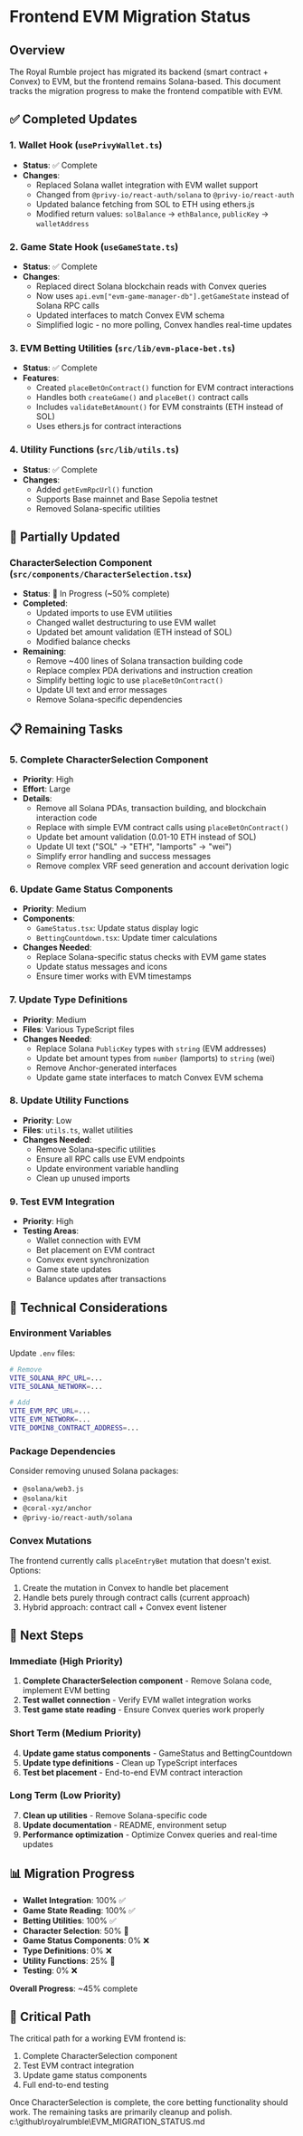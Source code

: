 # Frontend EVM Migration Status

## Overview
The Royal Rumble project has migrated its backend (smart contract + Convex) to EVM, but the frontend remains Solana-based. This document tracks the migration progress to make the frontend compatible with EVM.

## ✅ Completed Updates

### 1. Wallet Hook (`usePrivyWallet.ts`)
- **Status**: ✅ Complete
- **Changes**:
  - Replaced Solana wallet integration with EVM wallet support
  - Changed from `@privy-io/react-auth/solana` to `@privy-io/react-auth`
  - Updated balance fetching from SOL to ETH using ethers.js
  - Modified return values: `solBalance` → `ethBalance`, `publicKey` → `walletAddress`

### 2. Game State Hook (`useGameState.ts`)
- **Status**: ✅ Complete
- **Changes**:
  - Replaced direct Solana blockchain reads with Convex queries
  - Now uses `api.evm["evm-game-manager-db"].getGameState` instead of Solana RPC calls
  - Updated interfaces to match Convex EVM schema
  - Simplified logic - no more polling, Convex handles real-time updates

### 3. EVM Betting Utilities (`src/lib/evm-place-bet.ts`)
- **Status**: ✅ Complete
- **Features**:
  - Created `placeBetOnContract()` function for EVM contract interactions
  - Handles both `createGame()` and `placeBet()` contract calls
  - Includes `validateBetAmount()` for EVM constraints (ETH instead of SOL)
  - Uses ethers.js for contract interactions

### 4. Utility Functions (`src/lib/utils.ts`)
- **Status**: ✅ Complete
- **Changes**:
  - Added `getEvmRpcUrl()` function
  - Supports Base mainnet and Base Sepolia testnet
  - Removed Solana-specific utilities

## 🔄 Partially Updated

### CharacterSelection Component (`src/components/CharacterSelection.tsx`)
- **Status**: 🔄 In Progress (~50% complete)
- **Completed**:
  - Updated imports to use EVM utilities
  - Changed wallet destructuring to use EVM wallet
  - Updated bet amount validation (ETH instead of SOL)
  - Modified balance checks
- **Remaining**:
  - Remove ~400 lines of Solana transaction building code
  - Replace complex PDA derivations and instruction creation
  - Simplify betting logic to use `placeBetOnContract()`
  - Update UI text and error messages
  - Remove Solana-specific dependencies

## 📋 Remaining Tasks

### 5. Complete CharacterSelection Component
- **Priority**: High
- **Effort**: Large
- **Details**:
  - Remove all Solana PDAs, transaction building, and blockchain interaction code
  - Replace with simple EVM contract calls using `placeBetOnContract()`
  - Update bet amount validation (0.01-10 ETH instead of SOL)
  - Update UI text ("SOL" → "ETH", "lamports" → "wei")
  - Simplify error handling and success messages
  - Remove complex VRF seed generation and account derivation logic

### 6. Update Game Status Components
- **Priority**: Medium
- **Components**:
  - `GameStatus.tsx`: Update status display logic
  - `BettingCountdown.tsx`: Update timer calculations
- **Changes Needed**:
  - Replace Solana-specific status checks with EVM game states
  - Update status messages and icons
  - Ensure timer works with EVM timestamps

### 7. Update Type Definitions
- **Priority**: Medium
- **Files**: Various TypeScript files
- **Changes Needed**:
  - Replace Solana `PublicKey` types with `string` (EVM addresses)
  - Update bet amount types from `number` (lamports) to `string` (wei)
  - Remove Anchor-generated interfaces
  - Update game state interfaces to match Convex EVM schema

### 8. Update Utility Functions
- **Priority**: Low
- **Files**: `utils.ts`, wallet utilities
- **Changes Needed**:
  - Remove Solana-specific utilities
  - Ensure all RPC calls use EVM endpoints
  - Update environment variable handling
  - Clean up unused imports

### 9. Test EVM Integration
- **Priority**: High
- **Testing Areas**:
  - Wallet connection with EVM
  - Bet placement on EVM contract
  - Convex event synchronization
  - Game state updates
  - Balance updates after transactions

## 🔧 Technical Considerations

### Environment Variables
Update `.env` files:
```bash
# Remove
VITE_SOLANA_RPC_URL=...
VITE_SOLANA_NETWORK=...

# Add
VITE_EVM_RPC_URL=...
VITE_EVM_NETWORK=...
VITE_DOMIN8_CONTRACT_ADDRESS=...
```

### Package Dependencies
Consider removing unused Solana packages:
- `@solana/web3.js`
- `@solana/kit`
- `@coral-xyz/anchor`
- `@privy-io/react-auth/solana`

### Convex Mutations
The frontend currently calls `placeEntryBet` mutation that doesn't exist. Options:
1. Create the mutation in Convex to handle bet placement
2. Handle bets purely through contract calls (current approach)
3. Hybrid approach: contract call + Convex event listener

## 🎯 Next Steps

### Immediate (High Priority)
1. **Complete CharacterSelection component** - Remove Solana code, implement EVM betting
2. **Test wallet connection** - Verify EVM wallet integration works
3. **Test game state reading** - Ensure Convex queries work properly

### Short Term (Medium Priority)
4. **Update game status components** - GameStatus and BettingCountdown
5. **Update type definitions** - Clean up TypeScript interfaces
6. **Test bet placement** - End-to-end EVM contract interaction

### Long Term (Low Priority)
7. **Clean up utilities** - Remove Solana-specific code
8. **Update documentation** - README, environment setup
9. **Performance optimization** - Optimize Convex queries and real-time updates

## 📊 Migration Progress

- **Wallet Integration**: 100% ✅
- **Game State Reading**: 100% ✅
- **Betting Utilities**: 100% ✅
- **Character Selection**: 50% 🔄
- **Game Status Components**: 0% ❌
- **Type Definitions**: 0% ❌
- **Utility Functions**: 25% 🔄
- **Testing**: 0% ❌

**Overall Progress**: ~45% complete

## 🚨 Critical Path

The critical path for a working EVM frontend is:
1. Complete CharacterSelection component
2. Test EVM contract integration
3. Update game status components
4. Full end-to-end testing

Once CharacterSelection is complete, the core betting functionality should work. The remaining tasks are primarily cleanup and polish.</content>
<parameter name="filePath">c:\github\royalrumble\EVM_MIGRATION_STATUS.md
